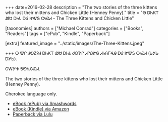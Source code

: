 +++
date=2016-02-28
description = "The two stories of the three kittens who lost their mittens and Chicken Little (Henney Penny)."
title = "Ꮎ ᎠᏂᏦᎢ ᏪᏌ ᎠᏂᏓ ᎠᎴ ᏥᏔᎦ ᎤᏍᏗ - The Three Kittens and Chicken Little"

[taxonomies]
authors = ["Michael Conrad"]
categories = ["Books", "Readers"]
tags = ["ePub", "Kindle", "Paperback"]

[extra]
featured_image = "../static/images/The-Three-Kittens.jpeg"

+++
Ꮎ ᏔᎵ ᏗᎧᏃᎮᏗ ᎠᏂᏦᎢ ᏪᏌ ᎠᏂᏓ ᏧᎾᏤᎵ
ᏗᎵᏰᏑᎶ ᏗᏂᏲᎱᏎᎯ ᎠᎴ ᏥᏔᎦ ᎤᏍᏗ
(ᏏᎩᏏ ᎠᎩᏏ).
<!-- more -->
ᏣᎳᎩᎭ ᎦᏬᏂᎯᏍᏗ.

The two stories of the three kittens who
lost their mittens and Chicken Little
(Henney Penny).

Cherokee language only. 

* [eBook (ePub) via Smashwords](https://www.smashwords.com/books/view/619023)
* [eBook (Kindle) via Amazon](https://www.amazon.com/dp/B01CBX45DQ)
* [Paperback via Lulu](http://www.lulu.com/shop/michael-joyner/na-anijoi-wesa-anida-ale-jitaga-usdi-the-three-kittens-and-chicken-little/paperback/product-22595661.html)